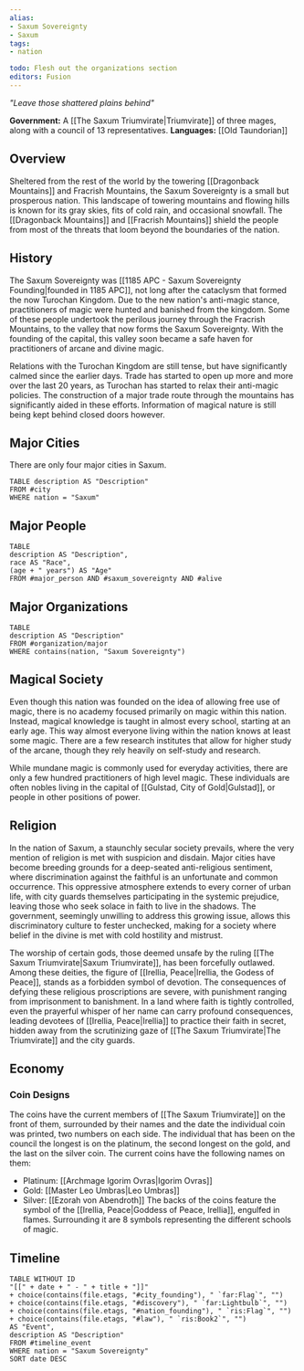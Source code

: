 ```yaml
---
alias: 
- Saxum Sovereignty
- Saxum
tags:
- nation

todo: Flesh out the organizations section
editors: Fusion
---
```

*"Leave those shattered plains behind"*

**Government:** A [[The Saxum Triumvirate|Triumvirate]] of three mages, along with a council of 13 representatives.
**Languages:** [[Old Taundorian]]
## Overview
Sheltered from the rest of the world by the towering [[Dragonback Mountains]] and Fracrish Mountains, the Saxum Sovereignty is a small but prosperous nation. This landscape of towering mountains and flowing hills is known for its gray skies, fits of cold rain, and occasional snowfall. The [[Dragonback Mountains]] and [[Fracrish Mountains]] shield the people from most of the threats that loom beyond the boundaries of the nation.
## History
The Saxum Sovereignty was [[1185 APC - Saxum Sovereignty Founding|founded in 1185 APC]], not long after the cataclysm that formed the now Turochan Kingdom. Due to the new nation's anti-magic stance, practitioners of magic were hunted and banished from the kingdom. Some of these people undertook the perilous journey through the Fracrish Mountains, to the valley that now forms the Saxum Sovereignty. With the founding of the capital, this valley soon became a safe haven for practitioners of arcane and divine magic.

Relations with the Turochan Kingdom are still tense, but have significantly calmed since the earlier days. Trade has started to open up more and more over the last 20 years, as Turochan has started to relax their anti-magic policies. The construction of a major trade route through the mountains has significantly aided in these efforts. Information of magical nature is still being kept behind closed doors however.
## Major Cities
There are only four major cities in Saxum.
```dataview
TABLE description AS "Description"
FROM #city
WHERE nation = "Saxum"
```
## Major People
```dataview
TABLE
description AS "Description",
race AS "Race",
(age + " years") AS "Age"
FROM #major_person AND #saxum_sovereignty AND #alive
```
## Major Organizations
```dataview
TABLE
description AS "Description"
FROM #organization/major
WHERE contains(nation, "Saxum Sovereignty")
```
## Magical Society
Even though this nation was founded on the idea of allowing free use of magic, there is no academy focused primarily on magic within this nation. Instead, magical knowledge is taught in almost every school, starting at an early age. This way almost everyone living within the nation knows at least some magic. There are a few research institutes that allow for higher study of the arcane, though they rely heavily on self-study and research.

While mundane magic is commonly used for everyday activities, there are only a few hundred practitioners of high level magic. These individuals are often nobles living in the capital of [[Gulstad, City of Gold|Gulstad]], or people in other positions of power.
## Religion
In the nation of Saxum, a staunchly secular society prevails, where the very mention of religion is met with suspicion and disdain. Major cities have become breeding grounds for a deep-seated anti-religious sentiment, where discrimination against the faithful is an unfortunate and common occurrence. This oppressive atmosphere extends to every corner of urban life, with city guards themselves participating in the systemic prejudice, leaving those who seek solace in faith to live in the shadows. The government, seemingly unwilling to address this growing issue, allows this discriminatory culture to fester unchecked, making for a society where belief in the divine is met with cold hostility and mistrust.

The worship of certain gods, those deemed unsafe by the ruling [[The Saxum Triumvirate|Saxum Triumvirate]], has been forcefully outlawed. Among these deities, the figure of [[Irellia, Peace|Irellia, the Godess of Peace]], stands as a forbidden symbol of devotion. The consequences of defying these religious proscriptions are severe, with punishment ranging from imprisonment to banishment. In a land where faith is tightly controlled, even the prayerful whisper of her name can carry profound consequences, leading devotees of [[Irellia, Peace|Irellia]] to practice their faith in secret, hidden away from the scrutinizing gaze of [[The Saxum Triumvirate|The Triumvirate]] and the city guards.
## Economy
### Coin Designs
The coins have the current members of [[The Saxum Triumvirate]] on the front of them, surrounded by their names and the date the individual coin was printed, two numbers on each side. The individual that has been on the council the longest is on the platinum, the second longest on the gold, and the last on the silver coin. The current coins have the following names on them:
- Platinum: [[Archmage Igorim Ovras|Igorim Ovras]]
- Gold: [[Master Leo Umbras|Leo Umbras]]
- Silver: [[Ezorah von Abendroth]]
The backs of the coins feature the symbol of the [[Irellia, Peace|Goddess of Peace, Irellia]], engulfed in flames. Surrounding it are 8 symbols representing the different schools of magic.
## Timeline
```dataview
TABLE WITHOUT ID
"[[" + date + " - " + title + "]]"
+ choice(contains(file.etags, "#city_founding"), " `far:Flag`", "") 
+ choice(contains(file.etags, "#discovery"), " `far:Lightbulb`", "") 
+ choice(contains(file.etags, "#nation_founding"), " `ris:Flag`", "") 
+ choice(contains(file.etags, "#law"), " `ris:Book2`", "")
AS "Event",
description AS "Description"
FROM #timeline_event 
WHERE nation = "Saxum Sovereignty"
SORT date DESC
```
